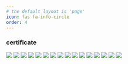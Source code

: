 ```yaml
---
# the default layout is 'page'
icon: fas fa-info-circle
order: 4
---
```



<script src="https://tryhackme.com/api/v2/badges/public-profile?userPublicId=2271198"></script>


### certificate

![](https://github.com/umutsaglam/umutsaglam.github.io/blob/main/images/sertifika/cybrary-cert-ethical-hacking_page-0001.jpg?raw=true)
![](https://github.com/umutsaglam/umutsaglam.github.io/blob/main/images/sertifika/THM-KM78V0PLNA.png?raw=true)
![](https://github.com/umutsaglam/umutsaglam.github.io/blob/main/images/sertifika/Cyber_Threat_Management_Badge.jpg?raw=true)
![](https://github.com/umutsaglam/umutsaglam.github.io/blob/main/images/sertifika/Ethical_Hacker_Badge.jpg?raw=true)
![](https://github.com/umutsaglam/umutsaglam.github.io/blob/main/images/sertifika/THM-ACWNTUM8VV.png?raw=true)
![](https://github.com/umutsaglam/umutsaglam.github.io/blob/main/images/sertifika/THM-VVLGVZGNXK.png?raw=true)
![](https://github.com/umutsaglam/umutsaglam.github.io/blob/main/images/sertifika/thumbnail_skb_sertifika1.jpg?raw=true)
![](https://github.com/umutsaglam/umutsaglam.github.io/blob/main/images/sertifika/thumbnail_skb_sertifika2.jpg?raw=true)
![](https://github.com/umutsaglam/umutsaglam.github.io/blob/main/images/sertifika/Pentesting101.jpg?raw=true)
![](https://github.com/umutsaglam/umutsaglam.github.io/blob/main/images/sertifika/Python101.jpg?raw=true)
![](https://github.com/umutsaglam/umutsaglam.github.io/blob/main/images/sertifika/SQL.jpg?raw=true)
![](https://github.com/umutsaglam/umutsaglam.github.io/blob/main/images/sertifika/UC-68a3028f-05f0-4f2e-a3ec-3984222bcb2b.jpg?raw=true)
![](https://github.com/umutsaglam/umutsaglam.github.io/blob/main/images/sertifika/UC-966ab29d-013b-4afb-bbe5-72c9cd1d31fa.jpg?raw=true)
![](https://github.com/umutsaglam/umutsaglam.github.io/blob/main/images/sertifika/UC-8418e744-fd53-48c4-b088-ff7408cf42ef.jpg?raw=true)
![](https://github.com/umutsaglam/umutsaglam.github.io/blob/main/images/sertifika/UC-aa4d7780-8279-441b-844c-d4825b4db5a0.jpg?raw=true)
![](https://github.com/umutsaglam/umutsaglam.github.io/blob/main/images/sertifika/UC-ee335d92-41cd-46bf-acbc-0b6240aed35b.jpg?raw=true)




